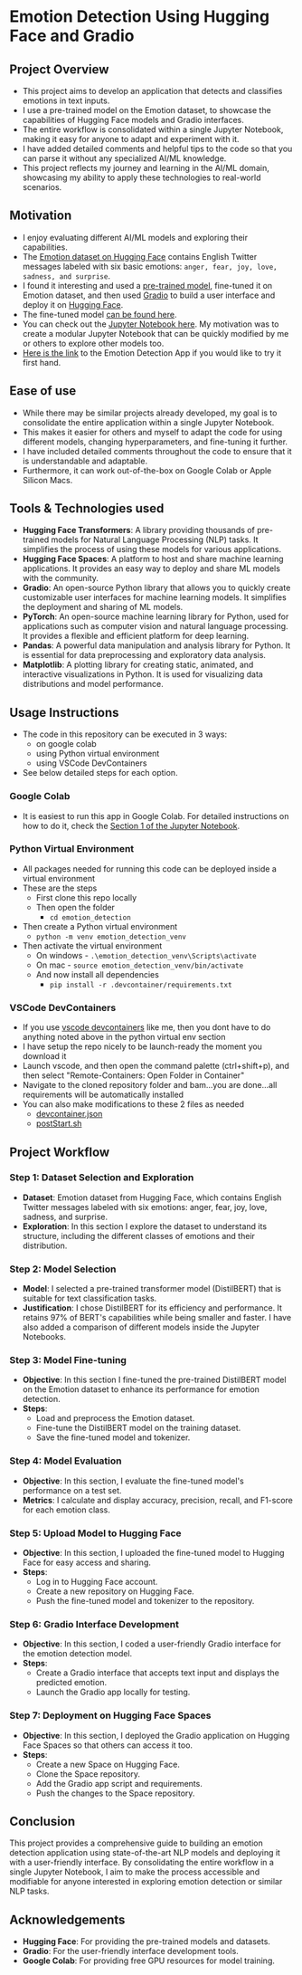 # Emotion Detection Using Hugging Face and Gradio

## Project Overview

- This project aims to develop an application that detects and classifies emotions in text inputs.
- I use a pre-trained model on the Emotion dataset, to showcase the capabilities of Hugging Face models and Gradio interfaces.
- The entire workflow is consolidated within a single Jupyter Notebook, making it easy for anyone to adapt and experiment with it.
- I have added detailed comments and helpful tips to the code so that you can parse it without any specialized AI/ML knowledge.
- This project reflects my journey and learning in the AI/ML domain, showcasing my ability to apply these technologies to real-world scenarios.

## Motivation

- I enjoy evaluating different AI/ML models and exploring their capabilities.
- The [Emotion dataset on Hugging Face](https://huggingface.co/datasets/dair-ai/emotion) contains English Twitter messages labeled with six basic emotions: `anger, fear, joy, love, sadness, and surprise`.
- I found it interesting and used a [pre-trained model](https://huggingface.co/distilbert/distilbert-base-uncased), fine-tuned it on Emotion dataset, and then used [Gradio](https://www.gradio.app) to build a user interface and deploy it on [Hugging Face](https://huggingface.co).
- The fine-tuned model [can be found here](https://huggingface.co/kanad13/emotion_detection/tree/main).
- You can check out the [Jupyter Notebook here](/Emotion_Detection_App.ipynb). My motivation was to create a modular Jupyter Notebook that can be quickly modified by me or others to explore other models too.
- [Here is the link](https://huggingface.co/spaces/kanad13/emotion-detection-app) to the Emotion Detection App if you would like to try it first hand.

## Ease of use

- While there may be similar projects already developed, my goal is to consolidate the entire application within a single Jupyter Notebook.
- This makes it easier for others and myself to adapt the code for using different models, changing hyperparameters, and fine-tuning it further.
- I have included detailed comments throughout the code to ensure that it is understandable and adaptable.
- Furthermore, it can work out-of-the-box on Google Colab or Apple Silicon Macs.

## Tools & Technologies used

- **Hugging Face Transformers**: A library providing thousands of pre-trained models for Natural Language Processing (NLP) tasks. It simplifies the process of using these models for various applications.
- **Hugging Face Spaces**: A platform to host and share machine learning applications. It provides an easy way to deploy and share ML models with the community.
- **Gradio**: An open-source Python library that allows you to quickly create customizable user interfaces for machine learning models. It simplifies the deployment and sharing of ML models.
- **PyTorch**: An open-source machine learning library for Python, used for applications such as computer vision and natural language processing. It provides a flexible and efficient platform for deep learning.
- **Pandas**: A powerful data manipulation and analysis library for Python. It is essential for data preprocessing and exploratory data analysis.
- **Matplotlib**: A plotting library for creating static, animated, and interactive visualizations in Python. It is used for visualizing data distributions and model performance.

## Usage Instructions

- The code in this repository can be executed in 3 ways:
  - on google colab
  - using Python virtual environment
  - using VSCode DevContainers
- See below detailed steps for each option.

### Google Colab

- It is easiest to run this app in Google Colab. For detailed instructions on how to do it, check the [Section 1 of the Jupyter Notebook](Emotion_Detection_App.ipynb).

### Python Virtual Environment

- All packages needed for running this code can be deployed inside a virtual environment
- These are the steps
  - First clone this repo locally
  - Then open the folder
    - `cd emotion_detection`
- Then create a Python virtual environment
  - `python -m venv emotion_detection_venv`
- Then activate the virtual environment
  - On windows - `.\emotion_detection_venv\Scripts\activate`
  - On mac - `source emotion_detection_venv/bin/activate`
  - And now install all dependencies
    - `pip install -r .devcontainer/requirements.txt`

### VSCode DevContainers

- If you use [vscode devcontainers](https://code.visualstudio.com/docs/devcontainers/containers) like me, then you dont have to do anything noted above in the python virtual env section
- I have setup the repo nicely to be launch-ready the moment you download it
- Launch vscode, and then open the command palette (ctrl+shift+p), and then select "Remote-Containers: Open Folder in Container"
- Navigate to the cloned repository folder and bam...you are done...all requirements will be automatically installed
- You can also make modifications to these 2 files as needed
  - [devcontainer.json](.devcontainer/devcontainer.json)
  - [postStart.sh](.devcontainer/postStart.sh)

## Project Workflow

### Step 1: Dataset Selection and Exploration

- **Dataset**: Emotion dataset from Hugging Face, which contains English Twitter messages labeled with six emotions: anger, fear, joy, love, sadness, and surprise.
- **Exploration**: In this section I explore the dataset to understand its structure, including the different classes of emotions and their distribution.

### Step 2: Model Selection

- **Model**: I selected a pre-trained transformer model (DistilBERT) that is suitable for text classification tasks.
- **Justification**: I chose DistilBERT for its efficiency and performance. It retains 97% of BERT's capabilities while being smaller and faster. I have also added a comparison of different models inside the Jupyter Notebooks.

### Step 3: Model Fine-tuning

- **Objective**: In this section I fine-tuned the pre-trained DistilBERT model on the Emotion dataset to enhance its performance for emotion detection.
- **Steps**:
  - Load and preprocess the Emotion dataset.
  - Fine-tune the DistilBERT model on the training dataset.
  - Save the fine-tuned model and tokenizer.

### Step 4: Model Evaluation

- **Objective**: In this section, I evaluate the fine-tuned model's performance on a test set.
- **Metrics**: I calculate and display accuracy, precision, recall, and F1-score for each emotion class.

### Step 5: Upload Model to Hugging Face

- **Objective**: In this section, I uploaded the fine-tuned model to Hugging Face for easy access and sharing.
- **Steps**:
  - Log in to Hugging Face account.
  - Create a new repository on Hugging Face.
  - Push the fine-tuned model and tokenizer to the repository.

### Step 6: Gradio Interface Development

- **Objective**: In this section, I coded a user-friendly Gradio interface for the emotion detection model.
- **Steps**:
  - Create a Gradio interface that accepts text input and displays the predicted emotion.
  - Launch the Gradio app locally for testing.

### Step 7: Deployment on Hugging Face Spaces

- **Objective**: In this section, I deployed the Gradio application on Hugging Face Spaces so that others can access it too.
- **Steps**:
  - Create a new Space on Hugging Face.
  - Clone the Space repository.
  - Add the Gradio app script and requirements.
  - Push the changes to the Space repository.

## Conclusion

This project provides a comprehensive guide to building an emotion detection application using state-of-the-art NLP models and deploying it with a user-friendly interface. By consolidating the entire workflow in a single Jupyter Notebook, I aim to make the process accessible and modifiable for anyone interested in exploring emotion detection or similar NLP tasks.

## Acknowledgements

- **Hugging Face**: For providing the pre-trained models and datasets.
- **Gradio**: For the user-friendly interface development tools.
- **Google Colab**: For providing free GPU resources for model training.

